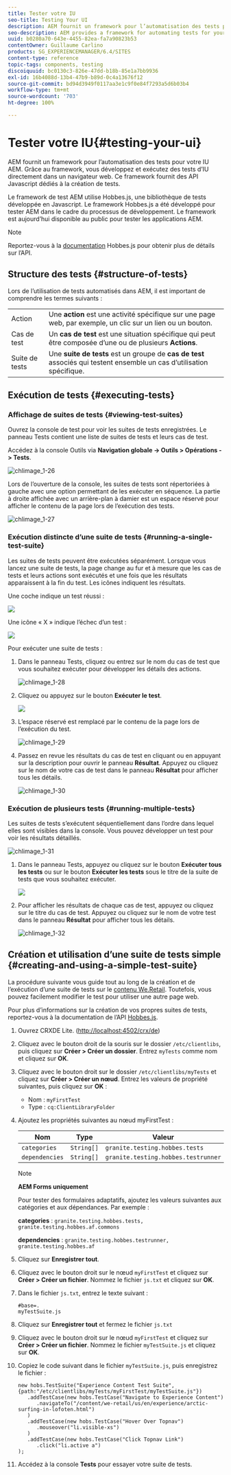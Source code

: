 ```yaml
---
title: Tester votre IU
seo-title: Testing Your UI
description: AEM fournit un framework pour l’automatisation des tests pour votre IU AEM
seo-description: AEM provides a framework for automating tests for your AEM UI
uuid: b0280a70-643e-4455-82ea-fa7a90823b53
contentOwner: Guillaume Carlino
products: SG_EXPERIENCEMANAGER/6.4/SITES
content-type: reference
topic-tags: components, testing
discoiquuid: bc0130c3-826e-47dd-b18b-85e1a7bb9936
exl-id: 16b4088d-13b4-47b9-b89d-0c4a13676f12
source-git-commit: bd94d3949f0117aa3e1c9f0e84f7293a5d6b03b4
workflow-type: tm+mt
source-wordcount: '703'
ht-degree: 100%

---
```


# Tester votre IU{#testing-your-ui}

AEM fournit un framework pour l’automatisation des tests pour votre IU AEM. Grâce au framework, vous développez et exécutez des tests d’IU directement dans un navigateur web. Ce framework fournit des API Javascript dédiés à la création de tests.

Le framework de test AEM utilise Hobbes.js, une bibliothèque de tests développée en Javascript. Le framework Hobbes.js a été développé pour tester AEM dans le cadre du processus de développement. Le framework est aujourd’hui disponible au public pour tester les applications AEM.

>[!NOTE]
>
>Reportez-vous à la [documentation](https://helpx.adobe.com/fr/experience-manager/6-4/sites/developing/using/reference-materials/test-api/index.html) Hobbes.js pour obtenir plus de détails sur l’API.

## Structure des tests {#structure-of-tests}

Lors de l’utilisation de tests automatisés dans AEM, il est important de comprendre les termes suivants :

|  |  |
|---|---|
| Action | Une **action** est une activité spécifique sur une page web, par exemple, un clic sur un lien ou un bouton. |
| Cas de test | Un **cas de test** est une situation spécifique qui peut être composée d’une ou de plusieurs **Actions**. |
| Suite de tests | Une **suite de tests** est un groupe de **cas de test** associés qui testent ensemble un cas d’utilisation spécifique. |

## Exécution de tests {#executing-tests}

### Affichage de suites de tests {#viewing-test-suites}

Ouvrez la console de test pour voir les suites de tests enregistrées. Le panneau Tests contient une liste de suites de tests et leurs cas de test.

Accédez à la console Outils via **Navigation globale -> Outils > Opérations -> Tests**.

![chlimage_1-26](assets/chlimage_1-26.png)

Lors de l’ouverture de la console, les suites de tests sont répertoriées à gauche avec une option permettant de les exécuter en séquence. La partie à droite affichée avec un arrière-plan à damier est un espace réservé pour afficher le contenu de la page lors de l’exécution des tests.

![chlimage_1-27](assets/chlimage_1-27.png)

### Exécution distincte d’une suite de tests {#running-a-single-test-suite}

Les suites de tests peuvent être exécutées séparément. Lorsque vous lancez une suite de tests, la page change au fur et à mesure que les cas de tests et leurs actions sont exécutés et une fois que les résultats apparaissent à la fin du test. Les icônes indiquent les résultats.

Une coche indique un test réussi :

![](do-not-localize/chlimage_1-5.png)

Une icône « X » indique l’échec d’un test :

![](do-not-localize/chlimage_1-6.png)

Pour exécuter une suite de tests :

1. Dans le panneau Tests, cliquez ou entrez sur le nom du cas de test que vous souhaitez exécuter pour développer les détails des actions.

   ![chlimage_1-28](assets/chlimage_1-28.png)

1. Cliquez ou appuyez sur le bouton **Exécuter le test**.

   ![](do-not-localize/chlimage_1-7.png)

1. L’espace réservé est remplacé par le contenu de la page lors de l’exécution du test.

   ![chlimage_1-29](assets/chlimage_1-29.png)

1. Passez en revue les résultats du cas de test en cliquant ou en appuyant sur la description pour ouvrir le panneau **Résultat**. Appuyez ou cliquez sur le nom de votre cas de test dans le panneau **Résultat** pour afficher tous les détails.

   ![chlimage_1-30](assets/chlimage_1-30.png)

### Exécution de plusieurs tests {#running-multiple-tests}

Les suites de tests s’exécutent séquentiellement dans l’ordre dans lequel elles sont visibles dans la console. Vous pouvez développer un test pour voir les résultats détaillés.

![chlimage_1-31](assets/chlimage_1-31.png)

1. Dans le panneau Tests, appuyez ou cliquez sur le bouton **Exécuter tous les tests** ou sur le bouton **Exécuter les tests** sous le titre de la suite de tests que vous souhaitez exécuter.

   ![](do-not-localize/chlimage_1-8.png)

1. Pour afficher les résultats de chaque cas de test, appuyez ou cliquez sur le titre du cas de test. Appuyez ou cliquez sur le nom de votre test dans le panneau **Résultat** pour afficher tous les détails.

   ![chlimage_1-32](assets/chlimage_1-32.png)

## Création et utilisation d’une suite de tests simple {#creating-and-using-a-simple-test-suite}

La procédure suivante vous guide tout au long de la création et de l’exécution d’une suite de tests sur le [contenu We.Retail](/help/sites-developing/we-retail.md). Toutefois, vous pouvez facilement modifier le test pour utiliser une autre page web.

Pour plus d’informations sur la création de vos propres suites de tests, reportez-vous à la documentation de l’API [Hobbes.js](https://helpx.adobe.com/experience-manager/6-4/sites/developing/using/reference-materials/test-api/index.html).

1. Ouvrez CRXDE Lite. ([http://localhost:4502/crx/de](http://localhost:4502/crx/de))
1. Cliquez avec le bouton droit de la souris sur le dossier `/etc/clientlibs`, puis cliquez sur **Créer > Créer un dossier**. Entrez `myTests` comme nom et cliquez sur **OK**.
1. Cliquez avec le bouton droit sur le dossier `/etc/clientlibs/myTests` et cliquez sur **Créer > Créer un nœud**. Entrez les valeurs de propriété suivantes, puis cliquez sur **OK** :

   * Nom : `myFirstTest`
   * Type : `cq:ClientLibraryFolder`

1. Ajoutez les propriétés suivantes au nœud myFirstTest :

   | Nom | Type | Valeur |
   |---|---|---|
   | `categories` | `String[]` | `granite.testing.hobbes.tests` |
   | `dependencies` | `String[]` | `granite.testing.hobbes.testrunner` |

   >[!NOTE]
   >
   >**AEM Forms uniquement**
   >
   >Pour tester des formulaires adaptatifs, ajoutez les valeurs suivantes aux catégories et aux dépendances. Par exemple :
   >
   >**categories** : `granite.testing.hobbes.tests, granite.testing.hobbes.af.commons`
   >
   >**dependencies** : `granite.testing.hobbes.testrunner, granite.testing.hobbes.af`

1. Cliquez sur **Enregistrer tout**.
1. Cliquez avec le bouton droit sur le nœud `myFirstTest` et cliquez sur **Créer > Créer un fichier**. Nommez le fichier `js.txt` et cliquez sur **OK**.
1. Dans le fichier `js.txt`, entrez le texte suivant :

   ```
   #base=.
   myTestSuite.js
   ```

1. Cliquez sur **Enregistrer tout** et fermez le fichier `js.txt`
1. Cliquez avec le bouton droit sur le nœud `myFirstTest` et cliquez sur **Créer > Créer un fichier**. Nommez le fichier `myTestSuite.js` et cliquez sur **OK**.
1. Copiez le code suivant dans le fichier `myTestSuite.js`, puis enregistrez le fichier :

   ```
   new hobs.TestSuite("Experience Content Test Suite", {path:"/etc/clientlibs/myTests/myFirstTest/myTestSuite.js"})
      .addTestCase(new hobs.TestCase("Navigate to Experience Content")
         .navigateTo("/content/we-retail/us/en/experience/arctic-surfing-in-lofoten.html")
      )
      .addTestCase(new hobs.TestCase("Hover Over Topnav")
         .mouseover("li.visible-xs")
      )
      .addTestCase(new hobs.TestCase("Click Topnav Link")
         .click("li.active a")
   );
   ```

1. Accédez à la console **Tests** pour essayer votre suite de tests.
